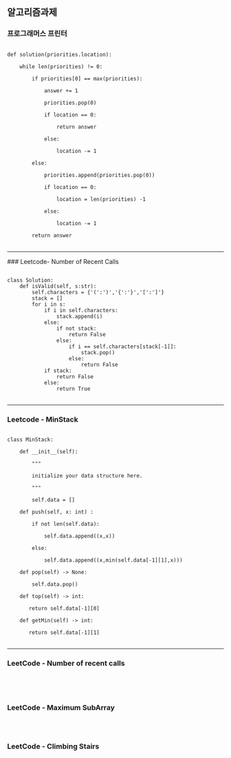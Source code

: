 ## 알고리즘과제
### 프로그래머스 프린터
<pre>
<code>
def solution(priorities.location):

    while len(priorities) != 0:

        if priorities[0] == max(priorities):

            answer += 1

            priorities.pop(0)

            if location == 0:

                return answer

            else:

                location -= 1

        else:

            priorities.append(priorities.pop(0))

            if location == 0:

                location = len(priorities) -1

            else:

                location -= 1

        return answer
</code>
</pre>


<hr/>
### Leetcode- Number of Recent Calls
<pre>
<code>
class Solution:
	def isValid(self, s:str):
		self.characters = {'(':')','{':'}','[':']'}
		stack = []
		for i in s:
			if i in self.characters:
				stack.append(i)
			else:
				if not stack:
					return False
				else:
					if i == self.characters[stack[-1]]:
						stack.pop()
					else:
						return False
			if stack:
				return False
			else:
				return True
</code>
</pre>
<hr/>

### Leetcode - MinStack

<pre>
<code>
class MinStack:

    def __init__(self):

        """

        initialize your data structure here.

        """

        self.data = []

    def push(self, x: int) :

        if not len(self.data):

            self.data.append((x,x))

        else:

            self.data.append((x,min(self.data[-1][1],x)))

    def pop(self) -> None:

        self.data.pop()

    def top(self) -> int:

       return self.data[-1][0]

    def getMin(self) -> int:

       return self.data[-1][1]
</code>
</pre>

<hr/>


### LeetCode - Number of recent calls
<pre>
<code>

</code>
</pre>

### LeetCode - Maximum SubArray
<pre>
<code>
</code>
</pre>

### LeetCode - Climbing Stairs
<pre>
<code>
</code>
</pre>

<!--stackedit_data:
eyJoaXN0b3J5IjpbLTk0NjkxOTM1Nyw2NDk2MjQ3ODcsLTEyMT
g4NzEyMjZdfQ==
-->